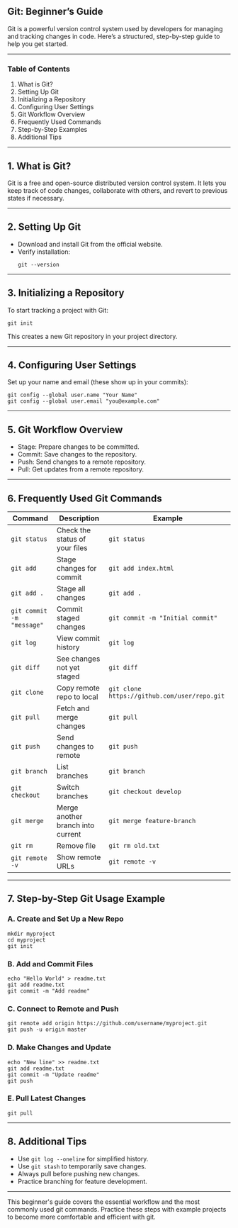 ## Git: Beginner’s Guide

Git is a powerful version control system used by developers for managing and tracking changes in code. Here’s a structured, step-by-step guide to help you get started.

***

### Table of Contents

1. What is Git?
2. Setting Up Git
3. Initializing a Repository
4. Configuring User Settings
5. Git Workflow Overview
6. Frequently Used Commands
7. Step-by-Step Examples
8. Additional Tips

***

## 1. What is Git?

Git is a free and open-source distributed version control system. It lets you keep track of code changes, collaborate with others, and revert to previous states if necessary.

***

## 2. Setting Up Git

- Download and install Git from the official website.
- Verify installation:
  ```shell
  git --version
  ```

***

## 3. Initializing a Repository

To start tracking a project with Git:
```shell
git init
```
This creates a new Git repository in your project directory.

***

## 4. Configuring User Settings

Set up your name and email (these show up in your commits):
```shell
git config --global user.name "Your Name"
git config --global user.email "you@example.com"
```

***

## 5. Git Workflow Overview

- Stage: Prepare changes to be committed.
- Commit: Save changes to the repository.
- Push: Send changes to a remote repository.
- Pull: Get updates from a remote repository.

***

## 6. Frequently Used Git Commands

| Command | Description | Example |
|---------|-------------|---------|
| `git status` | Check the status of your files | `git status` |
| `git add ` | Stage changes for commit | `git add index.html` |
| `git add .` | Stage all changes | `git add .` |
| `git commit -m "message"` | Commit staged changes | `git commit -m "Initial commit"` |
| `git log` | View commit history | `git log` |
| `git diff` | See changes not yet staged | `git diff` |
| `git clone ` | Copy remote repo to local | `git clone https://github.com/user/repo.git` |
| `git pull` | Fetch and merge changes | `git pull` |
| `git push` | Send changes to remote | `git push` |
| `git branch` | List branches | `git branch` |
| `git checkout ` | Switch branches | `git checkout develop` |
| `git merge ` | Merge another branch into current | `git merge feature-branch` |
| `git rm ` | Remove file | `git rm old.txt` |
| `git remote -v` | Show remote URLs | `git remote -v` |

***

## 7. Step-by-Step Git Usage Example

### A. Create and Set Up a New Repo

```shell
mkdir myproject
cd myproject
git init
```

### B. Add and Commit Files

```shell
echo "Hello World" > readme.txt
git add readme.txt
git commit -m "Add readme"
```

### C. Connect to Remote and Push

```shell
git remote add origin https://github.com/username/myproject.git
git push -u origin master
```

### D. Make Changes and Update

```shell
echo "New line" >> readme.txt
git add readme.txt
git commit -m "Update readme"
git push
```

### E. Pull Latest Changes

```shell
git pull
```

***

## 8. Additional Tips

- Use `git log --oneline` for simplified history.
- Use `git stash` to temporarily save changes.
- Always pull before pushing new changes.
- Practice branching for feature development.

***

This beginner's guide covers the essential workflow and the most commonly used git commands. Practice these steps with example projects to become more comfortable and efficient with git.